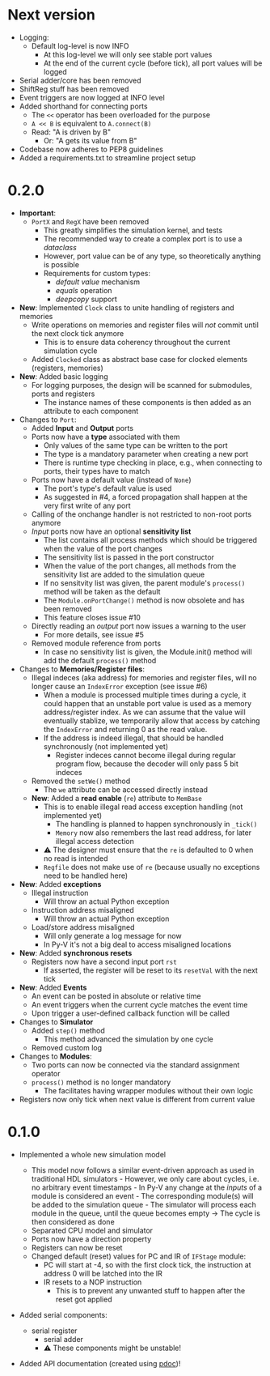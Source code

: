 # Next version

- Logging:
  - Default log-level is now INFO
    - At this log-level we will only see stable port values
    - At the end of the current cycle (before tick), all port values will be logged
- Serial adder/core has been removed
- ShiftReg stuff has been removed
- Event triggers are now logged at INFO level
- Added shorthand for connecting ports
  - The `<<` operator has been overloaded for the purpose
  - `A << B` is equivalent to `A.connect(B)`
  - Read: "A is driven by B"
    - Or: "A gets its value from B"
- Codebase now adheres to PEP8 guidelines
- Added a requirements.txt to streamline project setup

# 0.2.0

- **Important**:
  - `PortX` and `RegX` have been removed
    - This greatly simplifies the simulation kernel, and tests
    - The recommended way to create a complex port is to use a _dataclass_
    - However, port value can be of any type, so theoretically anything is possible
    - Requirements for custom types:
      - *default value* mechanism
      - *equals* operation
      - *deepcopy* support
- **New**: Implemented `Clock` class to unite handling of registers and memories
  - Write operations on memories and register files will _not_ commit until the next clock tick
    anymore
    - This is to ensure data coherency throughout the current simulation cycle
  - Added `Clocked` class as abstract base case for clocked elements (registers, memories)
- **New**: Added basic logging
  - For logging purposes, the design will be scanned for submodules, ports and registers
    - The instance names of these components is then added as an attribute to each component
- Changes to `Port`:
  - Added **Input** and **Output** ports
  - Ports now have a **type** associated with them
    - Only values of the same type can be written to the port
    - The type is a mandatory parameter when creating a new port
    - There is runtime type checking in place, e.g., when connecting to ports, their types have to match
  - Ports now have a default value (instead of `None`)
    - The port's type's default value is used
    - As suggested in #4, a forced propagation shall happen at the very first write of any port
  - Calling of the onchange handler is not restricted to non-root ports anymore
  - _Input_ ports now have an optional **sensitivity list**
    - The list contains all process methods which should be triggered when the value of the port changes
    - The sensitivity list is passed in the port constructor
    - When the value of the port changes, all methods from the sensitivity list are added to the simulation queue
    - If no sensitvity list was given, the parent module's `process()` method will be taken as the default
    - The `Module.onPortChange()` method is now obsolete and has been removed
    - This feature closes issue #10
  - Directly reading an _output_ port now issues a warning to the user
    - For more details, see issue #5
  - Removed module reference from ports
    - In case no sensitivity list is given, the Module.init() method will add the default `process()` method
- Changes to **Memories/Register files**:
  - Illegal indeces (aka address) for memories and register files, will no longer cause an `IndexError` exception (see issue #6)
    - When a module is processed multiple times during a cycle, it could happen that an unstable port
      value is used as a memory address/register index. As we can assume that the value will eventually stablize, we temporarily allow that access by catching the `IndexError` and returning 0 as the read value.
    - If the address is indeed illegal, that should be handled synchronously (not implemented yet)
      - Register indeces cannot become illegal during regular program flow, because the decoder will only pass 5 bit indeces
  - Removed the `setWe()` method
    - The `we` attribute can be accessed directly instead
  - **New**: Added a **read enable** (`re`) attribute to `MemBase`
    - This is to enable illegal read access exception handling (not implemented yet)
      - The handling is planned to happen synchronously in `_tick()`
      - `Memory` now also remembers the last read address, for later illegal access detection
    - ⚠️ The designer must ensure that the `re` is defaulted to 0 when no read is intended
    - `Regfile` does not make use of `re` (because usually no exceptions need to be handled here)
- **New**: Added **exceptions**
  - Illegal instruction
    - Will throw an actual Python exception
  - Instruction address misaligned
    - Will throw an actual Python exception
  - Load/store address misaligned
    - Will only generate a log message for now
    - In Py-V it's not a big deal to access misaligned locations
- **New**: Added **synchronous resets**
  - Registers now have a second input port `rst`
    - If asserted, the register will be reset to its `resetVal` with the next tick
- **New**: Added **Events**
  - An event can be posted in absolute or relative time
  - An event triggers when the current cycle matches the event time
  - Upon trigger a user-defined callback function will be called
- Changes to **Simulator**
  - Added `step()` method
    - This method advanced the simulation by one cycle
  - Removed custom log
- Changes to **Modules**:
  - Two ports can now be connected via the standard assignment operator
  - `process()` method is no longer mandatory
    - The facilitates having wrapper modules without their own logic
- Registers now only tick when next value is different from current value

# 0.1.0

- Implemented a whole new simulation model

  - This model now follows a similar event-driven
    approach as used in traditional HDL simulators - However, we only care about cycles, i.e. no arbitrary event timestamps - In Py-V any change at the _inputs_ of a module is considered an event - The corresponding module(s) will be added to the simulation queue - The simulator will process each module in the queue, until the queue becomes empty -> The cycle is then considered as done
  - Separated CPU model and simulator
  - Ports now have a direction property
  - Registers can now be reset
  - Changed default (reset) values for PC and IR of `IFStage` module:
    - PC will start at -4, so with the first clock tick, the instruction at address 0 will be latched into the IR
    - IR resets to a NOP instruction
      - This is to prevent any unwanted stuff to happen after the reset got applied

- Added serial components:

  - serial register
    - serial adder
    - ⚠️ These components might be unstable!

- Added API documentation (created using [pdoc](https://pdoc.dev))!
